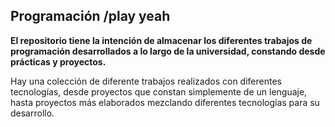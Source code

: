 ## Programación /play yeah

**El repositorio tiene la intención de almacenar los diferentes trabajos de programación desarrollados 
a lo largo de la universidad, constando desde prácticas y proyectos.**

Hay una colección de diferente trabajos realizados con diferentes tecnologías, desde proyectos que constan simplemente
de un lenguaje, hasta proyectos más elaborados mezclando diferentes tecnologías para su desarrollo.

